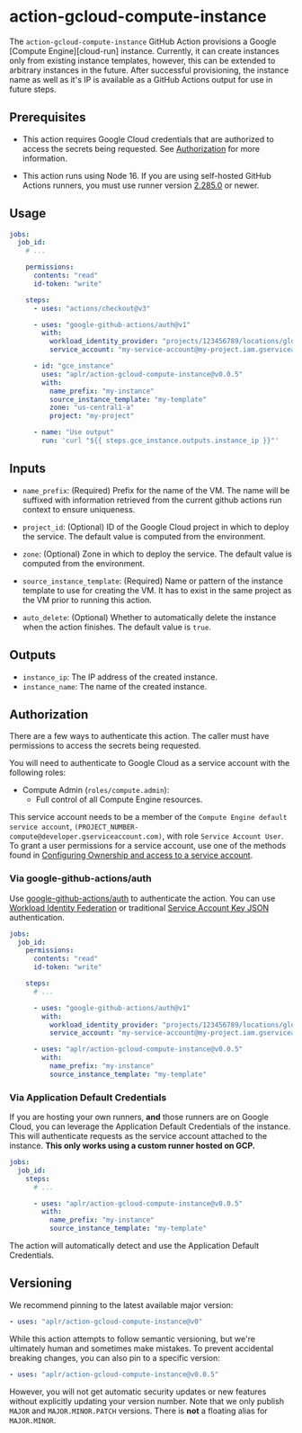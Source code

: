 # action-gcloud-compute-instance

The `action-gcloud-compute-instance` GitHub Action provisions a Google
[Compute Engine][cloud-run] instance. Currently, it can create instances
only from existing instance templates, however, this can be extended to
arbitrary instances in the future. After successful provisioning, the
instance name as well as it's IP is available as a GitHub Actions output
for use in future steps.

## Prerequisites

- This action requires Google Cloud credentials that are authorized to access
  the secrets being requested. See [Authorization](#authorization) for more
  information.

- This action runs using Node 16. If you are using self-hosted GitHub Actions
  runners, you must use runner version
  [2.285.0](https://github.com/actions/virtual-environments) or newer.

## Usage

```yaml
jobs:
  job_id:
    # ...

    permissions:
      contents: "read"
      id-token: "write"

    steps:
      - uses: "actions/checkout@v3"

      - uses: "google-github-actions/auth@v1"
        with:
          workload_identity_provider: "projects/123456789/locations/global/workloadIdentityPools/my-pool/providers/my-provider"
          service_account: "my-service-account@my-project.iam.gserviceaccount.com"

      - id: "gce_instance"
        uses: "aplr/action-gcloud-compute-instance@v0.0.5"
        with:
          name_prefix: "my-instance"
          source_instance_template: "my-template"
          zone: "us-central1-a"
          project: "my-project"

      - name: "Use output"
        run: 'curl "${{ steps.gce_instance.outputs.instance_ip }}"'
```

## Inputs

- `name_prefix`: (Required) Prefix for the name of the VM.
  The name will be suffixed with information retrieved from the current
  github actions run context to ensure uniqueness.

- `project_id`: (Optional) ID of the Google Cloud project in which to deploy
  the service. The default value is computed from the environment.

- `zone`: (Optional) Zone in which to deploy the service. The default value
  is computed from the environment.

- `source_instance_template`: (Required) Name or pattern of the instance template
  to use for creating the VM. It has to exist in the same project as the VM prior
  to running this action.

- `auto_delete`: (Optional) Whether to automatically delete the instance when
  the action finishes. The default value is `true`.

## Outputs

- `instance_ip`: The IP address of the created instance.
- `instance_name`: The name of the created instance.

## Authorization

There are a few ways to authenticate this action. The caller must have
permissions to access the secrets being requested.

You will need to authenticate to Google Cloud as a service account with the
following roles:

- Compute Admin (`roles/compute.admin`):
  - Full control of all Compute Engine resources.

This service account needs to be a member of the `Compute Engine default service account`,
`(PROJECT_NUMBER-compute@developer.gserviceaccount.com)`, with role
`Service Account User`. To grant a user permissions for a service account, use
one of the methods found in [Configuring Ownership and access to a service account](https://cloud.google.com/iam/docs/granting-roles-to-service-accounts#granting_access_to_a_user_for_a_service_account).

### Via google-github-actions/auth

Use [google-github-actions/auth](https://github.com/google-github-actions/auth)
to authenticate the action. You can use [Workload Identity Federation][wif] or
traditional [Service Account Key JSON][sa] authentication.

```yaml
jobs:
  job_id:
    permissions:
      contents: "read"
      id-token: "write"

    steps:
      # ...

      - uses: "google-github-actions/auth@v1"
        with:
          workload_identity_provider: "projects/123456789/locations/global/workloadIdentityPools/my-pool/providers/my-provider"
          service_account: "my-service-account@my-project.iam.gserviceaccount.com"

      - uses: "aplr/action-gcloud-compute-instance@v0.0.5"
        with:
          name_prefix: "my-instance"
          source_instance_template: "my-template"
```

### Via Application Default Credentials

If you are hosting your own runners, **and** those runners are on Google Cloud,
you can leverage the Application Default Credentials of the instance. This will
authenticate requests as the service account attached to the instance. **This
only works using a custom runner hosted on GCP.**

```yaml
jobs:
  job_id:
    steps:
      # ...

      - uses: "aplr/action-gcloud-compute-instance@v0.0.5"
        with:
          name_prefix: "my-instance"
          source_instance_template: "my-template"
```

The action will automatically detect and use the Application Default
Credentials.

## Versioning

We recommend pinning to the latest available major version:

```yaml
- uses: "aplr/action-gcloud-compute-instance@v0"
```

While this action attempts to follow semantic versioning, but we're ultimately
human and sometimes make mistakes. To prevent accidental breaking changes, you
can also pin to a specific version:

```yaml
- uses: "aplr/action-gcloud-compute-instance@v0.0.5"
```

However, you will not get automatic security updates or new features without
explicitly updating your version number. Note that we only publish `MAJOR` and
`MAJOR.MINOR.PATCH` versions. There is **not** a floating alias for
`MAJOR.MINOR`.

[compute-engine]: https://cloud.google.com/compute
[sa]: https://cloud.google.com/iam/docs/creating-managing-service-accounts
[wif]: https://cloud.google.com/iam/docs/workload-identity-federation
